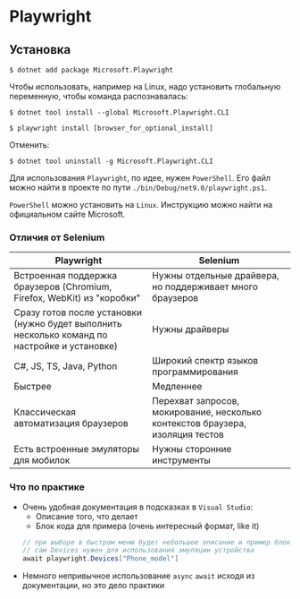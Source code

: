 # Playwright

## Установка
```
$ dotnet add package Microsoft.Playwright
```

Чтобы использовать, например на Linux, надо установить глобальную переменную, чтобы команда распознавалась:
```
$ dotnet tool install --global Microsoft.Playwright.CLI

$ playwright install [browser_for_optional_install]
```

Отменить:
```
$ dotnet tool uninstall -g Microsoft.Playwright.CLI
```

Для использования `Playwright`, по идее, нужен `PowerShell`. Его файл можно найти в проекте по пути `./bin/Debug/net9.0/playwright.ps1`.

`PowerShell` можно установить на `Linux`. Инструкцию можно найти на официальном сайте Microsoft.



### Отличия от Selenium
|Playwright|Selenium|
|-|-|
|Встроенная поддержка браузеров (Chromium, Firefox, WebKit) из "коробки"|Нужны отдельные драйвера, но поддерживает много браузеров|
|Сразу готов после установки (нужно будет выполнить несколько команд по настройке и установке)|Нужны драйверы|
|C#, JS, TS, Java, Python|Широкий спектр языков программирования|
|Быстрее|Медленнее|
|Классическая автоматизация браузеров|Перехват запросов, мокирование, несколько контекстов браузера, изоляция тестов|
|Есть встроенные эмуляторы для мобилок|Нужны сторонние инструменты|

### Что по практике

- Очень удобная документация в подсказках в `Visual Studio`:
    - Описание того, что делает
    - Блок кода для примера (очень интересный формат, like it)
    ```cs
    // при выборе в быстром меню будет небольшое описание и пример блока кода
    // сам Devices нужен для использования эмуляции устройства 
    await playwright.Devices["Phone_model"]
    ```
- Немного непривычное использование `async` `await` исходя из документации, но это дело практики

